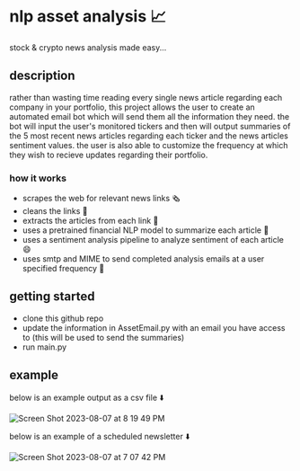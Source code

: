 # nlp asset analysis 📈

stock & crypto news analysis made easy...

## description

rather than wasting time reading every single news article regarding each company in your portfolio, this project allows the user to create an automated email bot which will send them all the information they need. the bot will input the user's monitored tickers and then will output summaries of the 5 most recent news articles regarding each ticker and the news articles sentiment values. the user is also able to customize the frequency at which they wish to recieve updates regarding their portfolio.

### how it works
* scrapes the web for relevant news links 🗞️
* cleans the links 🧼
* extracts the articles from each link 📰
* uses a pretrained financial NLP model to summarize each article 💸
* uses a sentiment analysis pipeline to analyze sentiment of each article 😄
* uses smtp and MIME to send completed analysis emails at a user specified frequency 📧

## getting started

* clone this github repo
* update the information in AssetEmail.py with an email you have access to (this will be used to send the summaries)
* run main.py

## example

below is an example output as a csv file ⬇️


![Screen Shot 2023-08-07 at 8 19 49 PM](https://github.com/8enji/nlp-asset-analysis/assets/58536087/dde99e37-6a14-4e09-9aa9-c1f4940df8bd)



below is an example of a scheduled newsletter ⬇️


![Screen Shot 2023-08-07 at 7 07 42 PM](https://github.com/8enji/nlp-asset-analysis/assets/58536087/fa22e9fd-89d7-4efa-a3ac-7206438a9701)



